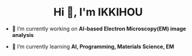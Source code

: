 <h1 align="center">Hi 👋, I'm IKKIHOU</h1>

- 🔭 I’m currently working on **AI-based Electron Microscopy(EM) image analysis**

- 🌱 I’m currently learning **AI, Programming, Materials Science, EM**
